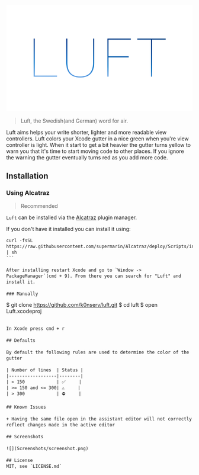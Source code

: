 ![](Resources/logo.png)

> Luft, the Swedish(and German) word for air. 

Luft aims helps your write shorter, lighter and more readable view controllers. Luft colors your Xcode gutter in a nice green when you're view controller is light. When it start to get a bit heavier the gutter turns yellow to warn you that it's time to start moving code to other places. If you ignore the warning the gutter eventually turns red as you add more code.

## Installation

### Using Alcatraz

> Recommended

`Luft` can be installed via the [Alcatraz](http://alcatraz.io/) plugin manager.

If you don't have it installed you can install it using:

````
curl -fsSL https://raw.githubusercontent.com/supermarin/Alcatraz/deploy/Scripts/install.sh | sh
```

After installing restart Xcode and go to `Window -> PackageManager`(cmd + 9). From there you can search for "Luft" and install it.

### Manually

````
$ git clone https://github.com/k0nserv/luft.git
$ cd luft
$ open Luft.xcodeproj
```

In Xcode press cmd + r

## Defaults

By default the following rules are used to determine the color of the gutter

| Number of lines  | Status |
|------------------|--------|
| < 150            | ✅     |
| >= 150 and <= 300| ⚠️     |
| > 300            | ⛔️     |

## Known Issues

+ Having the same file open in the assistant editor will not correctly reflect changes made in the active editor  

## Screenshots

![](Screenshots/screenshot.png)

## License
MIT, see `LICENSE.md`

